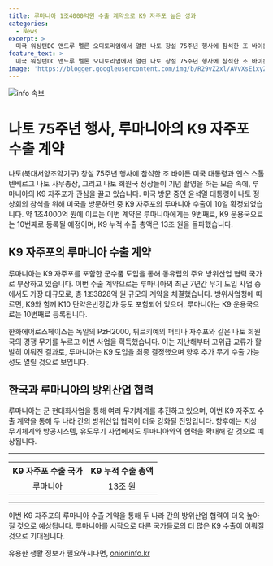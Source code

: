 ```yaml
---
title: 루마니아 1조4000억원 수출 계약으로 K9 자주포 높은 성과
categories:
  - News
excerpt: >
  미국 워싱턴DC 앤드루 멜론 오디토리엄에서 열린 나토 창설 75주년 행사에 참석한 조 바이든 미국 대통령이 옌스 스톨텐베르그 나토 사무총장과 기념촬영을 하고 있다. 미국 방문 중인 윤석열 대통령이 K9 자주포의 루마니아 수출을 10일 확정했고, 약 1조4000억 원의 계약이 체결되었다. 루마니아는 K9를 도입한 것으로 6번째 나토 회원국이며, 한화에어로스페이스와의 계약으로 K9 누적 수출 총액은 13조 원을 돌파했다. 더불어 루마니아는 추가 무기 수출 가능성을 모색하고 있으며, 방사청은 루마니아와의 협력을 확대해갈 것으로 밝혔다.
feature_text: >
  미국 워싱턴DC 앤드루 멜론 오디토리엄에서 열린 나토 창설 75주년 행사에 참석한 조 바이든 미국 대통령이 옌스 스톨텐베르그 나토 사무총장과 기념촬영을 하고 있다. 미국 방문 중인 윤석열 대통령이 K9 자주포의 루마니아 수출을 10일 확정했고, 약 1조4000억 원의 계약이 체결되었다. 루마니아는 K9를 도입한 것으로 6번째 나토 회원국이며, 한화에어로스페이스와의 계약으로 K9 누적 수출 총액은 13조 원을 돌파했다. 더불어 루마니아는 추가 무기 수출 가능성을 모색하고 있으며, 방사청은 루마니아와의 협력을 확대해갈 것으로 밝혔다.
image: 'https://blogger.googleusercontent.com/img/b/R29vZ2xl/AVvXsEixyZcFfHzMRdzZMjFBmAUKJYCLCGyLL1o632UiGVXcaFdKo_bkvkuCioo0uUKlGfBVcT3P84aROyZIXSBEx3Aw5nCQ3pTgDom1WDC4m8eifvWiAmWEEVb4x6G_l8C0QH225ldMjyaFvpxGEBGNO37VmDTDMHGhJPq73UglMfDca1-0aw/s1600/blogspot.png'
---
```


<p><img src="https://blogger.googleusercontent.com/img/b/R29vZ2xl/AVvXsEixyZcFfHzMRdzZMjFBmAUKJYCLCGyLL1o632UiGVXcaFdKo_bkvkuCioo0uUKlGfBVcT3P84aROyZIXSBEx3Aw5nCQ3pTgDom1WDC4m8eifvWiAmWEEVb4x6G_l8C0QH225ldMjyaFvpxGEBGNO37VmDTDMHGhJPq73UglMfDca1-0aw/s1600/blogspot.png" alt="info 속보" /></p>

<h1 data-ke-size="size26">나토 75주년 행사, 루마니아의 K9 자주포 수출 계약</h1>

<p data-ke-size="size16">나토(북대서양조약기구) 창설 75주년 행사에 참석한 조 바이든 미국 대통령과 옌스 스톨텐베르그 나토 사무총장, 그리고 나토 회원국 정상들이 기념 촬영을 하는 모습 속에, 루마니아의 K9 자주포가 관심을 끌고 있습니다. 미국 방문 중인 윤석열 대통령이 나토 정상회의 참석을 위해 미국을 방문하던 중 K9 자주포의 루마니아 수출이 10일 확정되었습니다. 약 1조4000억 원에 이르는 이번 계약은 루마니아에게는 9번째로, K9 운용국으로는 10번째로 등록될 예정이며, K9 누적 수출 총액은 13조 원을 돌파했습니다.</p>

<h2 data-ke-size="size24">K9 자주포의 루마니아 수출 계약</h2>

<p data-ke-size="size16">루마니아는 K9 자주포를 포함한 군수품 도입을 통해 동유럽의 주요 방위산업 협력 국가로 부상하고 있습니다. 이번 수출 계약으로는 루마니아의 최근 7년간 무기 도입 사업 중에서도 가장 대규모로, 총 1조3828억 원 규모의 계약을 체결했습니다. 방위사업청에 따르면, K9와 함께 K10 탄약운반장갑차 등도 포함되어 있으며, 루마니아는 K9 운용국으로는 10번째로 등록됩니다.</p>

<p data-ke-size="size16">한화에어로스페이스는 독일의 PzH2000, 튀르키예의 퍼티나 자주포와 같은 나토 회원국의 경쟁 무기를 누르고 이번 사업을 획득했습니다. 이는 지난해부터 고위급 교류가 활발히 이뤄진 결과로, 루마니아는 K9 도입을 최종 결정했으며 향후 추가 무기 수출 가능성도 열릴 것으로 보입니다.</p>

<h2 data-ke-size="size24">한국과 루마니아의 방위산업 협력</h2>

<p data-ke-size="size16">루마니아는 군 현대화사업을 통해 여러 무기체계를 추진하고 있으며, 이번 K9 자주포 수출 계약을 통해 두 나라 간의 방위산업 협력이 더욱 강화될 전망입니다. 향후에는 지상 무기체계와 방공시스템, 유도무기 사업에서도 루마니아와의 협력을 확대해 갈 것으로 예상됩니다.</p>

<hr>

<table>
    <tr>
        <th style="text-align: center;">K9 자주포 수출 국가</th>
        <th style="text-align: center;">K9 누적 수출 총액</th>
    </tr>
    <tr>
        <td style="text-align: center;">루마니아</td>
        <td style="text-align: center;">13조 원</td>
    </tr>
</table>

<hr>

<p data-ke-size="size16">이번 K9 자주포의 루마니아 수출 계약을 통해 두 나라 간의 방위산업 협력이 더욱 높아질 것으로 예상됩니다. 루마니아를 시작으로 다른 국가들로의 더 많은 K9 수출이 이뤄질 것으로 기대됩니다.</p>
유용한 생활 정보가 필요하시다면, <a href="https://onioninfo.kr" rel="dofollow">onioninfo.kr</a>


